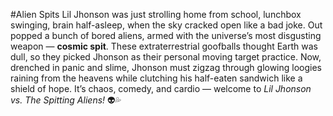 #Alien Spits
Lil Jhonson was just strolling home from school, lunchbox swinging, brain half-asleep, when the sky cracked open like a bad joke. Out popped a bunch of bored aliens, armed with the universe’s most disgusting weapon — **cosmic spit**. These extraterrestrial goofballs thought Earth was dull, so they picked Jhonson as their personal moving target practice. Now, drenched in panic and slime, Jhonson must zigzag through glowing loogies raining from the heavens while clutching his half-eaten sandwich like a shield of hope. It’s chaos, comedy, and cardio — welcome to *Lil Jhonson vs. The Spitting Aliens!* 👽💦

